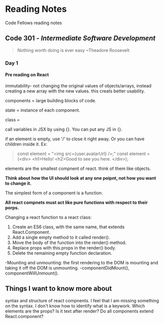 # Reading Notes
Code Fellows reading notes

## Code 301 - *Intermediate Software Development*
> Nothing worth doing is ever easy ~Theadore Roosevelt

### Day 1

#### Pre reading on React
immutability- not changing the original values of objects/arrays, instead creating a new array with the new values.
  this creats better usability.
  
components = large building blocks of code.

state = instance of each component.

class =

call variables in JSX by using {}. You can put any JS in {}.

if an element is empty, use '/' to close it right away. Or you can have children inside it. Ex:

> const element = "\<img src={user.avatarUrl} />;"
> const element = (\<div> \<h1>Hello!</h1> \<h2>Good to see you here.</h2> \</div>);

elements are the smallest compnent of react. think of them like objects.

**Think about how the UI should look at any one poipnt, not how you want to change it.**

The simplest form of a component is a function.

**All react compnets must act like pure functions with respect to their porps.**

Changing a react function to a react class:
1. Create an ES6 class, with the same name, that extends React.Component.
2. Add a single empty method to it called render().
3. Move the body of the function into the render() method.
4. Replace props with this.props in the render() body.
5. Delete the remaining empty function declaration.

-Mounting and unmounting: the first rendering to the DOM is mounting and taking it off the DOM is unmounting.
 -componentDidMount(), componentWillUnmount().





## Things I want to know more about
syntax and structure of react compnents. I feel that I am missing something on the syntax. I don't know how to identify what is a keywork.
Which elements are the props? Is it text after render?
Do all components extend React.component?

